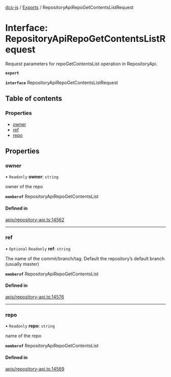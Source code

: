 [dcs-js](../README.md) / [Exports](../modules.md) / RepositoryApiRepoGetContentsListRequest

# Interface: RepositoryApiRepoGetContentsListRequest

Request parameters for repoGetContentsList operation in RepositoryApi.

**`export`**

**`interface`** RepositoryApiRepoGetContentsListRequest

## Table of contents

### Properties

- [owner](RepositoryApiRepoGetContentsListRequest.md#owner)
- [ref](RepositoryApiRepoGetContentsListRequest.md#ref)
- [repo](RepositoryApiRepoGetContentsListRequest.md#repo)

## Properties

### <a id="owner" name="owner"></a> owner

• `Readonly` **owner**: `string`

owner of the repo

**`memberof`** RepositoryApiRepoGetContentsList

#### Defined in

[apis/repository-api.ts:14562](https://github.com/unfoldingWord/dcs-js/blob/b29eb7a/apis/repository-api.ts#L14562)

___

### <a id="ref" name="ref"></a> ref

• `Optional` `Readonly` **ref**: `string`

The name of the commit/branch/tag. Default the repository’s default branch (usually master)

**`memberof`** RepositoryApiRepoGetContentsList

#### Defined in

[apis/repository-api.ts:14576](https://github.com/unfoldingWord/dcs-js/blob/b29eb7a/apis/repository-api.ts#L14576)

___

### <a id="repo" name="repo"></a> repo

• `Readonly` **repo**: `string`

name of the repo

**`memberof`** RepositoryApiRepoGetContentsList

#### Defined in

[apis/repository-api.ts:14569](https://github.com/unfoldingWord/dcs-js/blob/b29eb7a/apis/repository-api.ts#L14569)
